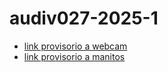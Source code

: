# audiv027-2025-1

- [link provisorio a webcam](./00-docentes/clase-02/claseBacan/)
- [link provisorio a manitos](./00-docentes/clase-02/manitos/)

